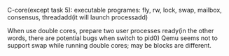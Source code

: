 C-core(except task 5):
executable programes: fly, rw, lock, swap, mailbox, consensus, threadadd(it will launch processadd)







When use double cores, prepare two user processes ready(in the other words, there are potential bugs when switch to pid0)
Qemu seems not to support swap while running double cores; may be blocks are different.